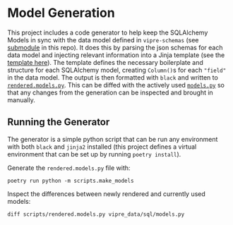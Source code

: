 # Model Generation

This project includes a code generator to help keep the SQLAlchemy Models in sync with the data
model defined in `vipre-schemas` (see [submodule](../vipre-schemas) in this repo). It does this by
parsing the json schemas for each data model and injecting relevant information into a Jinja
template (see the [template here](./templates/models.py.jinja)). The template defines the necessary
boilerplate and structure for each SQLAlchemy model, creating `Column()`s for each `"field"` in the
data model. The output is then formatted with `black` and written
to [`rendered.models.py`](./rendered.models.py). This can be diffed with the actively
used [`models.py`](../src/sql/models.py) so that any changes from the generation can be inspected
and brought in manually.

## Running the Generator

The generator is a simple python script that can be run any environment with both `black`
and `jinja2` installed (this project defines a virtual environment that can be set up by
running `poetry install`).

Generate the `rendered.models.py` file with:

```shell
poetry run python -m scripts.make_models
```

Inspect the differences between newly rendered and currently used models:

```shell
diff scripts/rendered.models.py vipre_data/sql/models.py
```
